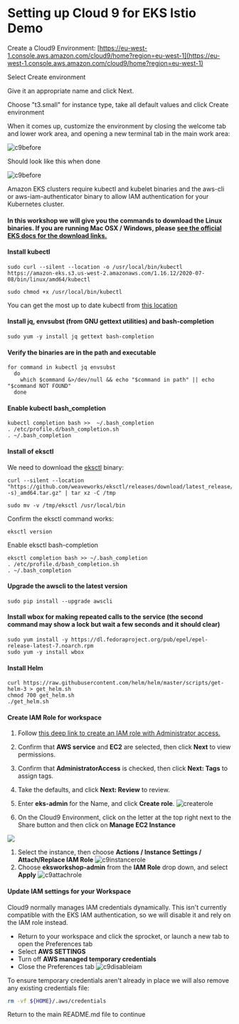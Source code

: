 # Setting up Cloud 9 for EKS Istio Demo 

Create a Cloud9 Environment: [https://eu-west-1.console.aws.amazon.com/cloud9/home?region=eu-west-1](https://eu-west-1.console.aws.amazon.com/cloud9/home?region=eu-west-1)

Select Create environment

Give it an appropriate name and click Next.

Choose "t3.small" for instance type, take all default values and click Create environment

When it comes up, customize the environment by closing the welcome tab and lower work area, and opening a new terminal tab in the main work area: 

![c9before](img/c9before.png)

Should look like this when done

![c9before](img/c9after.png )


Amazon EKS clusters require kubectl and kubelet binaries and the aws-cli or aws-iam-authenticator
binary to allow IAM authentication for your Kubernetes cluster.


#### In this workshop we will give you the commands to download the Linux binaries. If you are running Mac OSX / Windows, please [see the official EKS docs for the download links.](https://docs.aws.amazon.com/eks/latest/userguide/getting-started.html)

#### Install kubectl
```
sudo curl --silent --location -o /usr/local/bin/kubectl https://amazon-eks.s3.us-west-2.amazonaws.com/1.16.12/2020-07-08/bin/linux/amd64/kubectl

sudo chmod +x /usr/local/bin/kubectl
```

You can get the most up to date kubectl from [this location](https://docs.aws.amazon.com/eks/latest/userguide/install-kubectl.html)

#### Install jq, envsubst (from GNU gettext utilities) and bash-completion
```
sudo yum -y install jq gettext bash-completion
```

#### Verify the binaries are in the path and executable
```
for command in kubectl jq envsubst
  do
    which $command &>/dev/null && echo "$command in path" || echo "$command NOT FOUND"
  done
```

#### Enable kubectl bash_completion
```
kubectl completion bash >>  ~/.bash_completion
. /etc/profile.d/bash_completion.sh
. ~/.bash_completion
```
#### Install of eksctl 

We need to download the [eksctl](https://eksctl.io/) binary:
```
curl --silent --location "https://github.com/weaveworks/eksctl/releases/download/latest_release/eksctl_$(uname -s)_amd64.tar.gz" | tar xz -C /tmp

sudo mv -v /tmp/eksctl /usr/local/bin

```

Confirm the eksctl command works:
```
eksctl version
```

Enable eksctl bash-completion
```
eksctl completion bash >> ~/.bash_completion
. /etc/profile.d/bash_completion.sh
. ~/.bash_completion
```
#### Upgrade the awscli to the latest version 

```
sudo pip install --upgrade awscli
```

#### Install wbox for making repeated calls to the service (the second command may show a lock but wait a few seconds and it should clear)

```
sudo yum install -y https://dl.fedoraproject.org/pub/epel/epel-release-latest-7.noarch.rpm
sudo yum -y install wbox
```

#### Install Helm
```
curl https://raw.githubusercontent.com/helm/helm/master/scripts/get-helm-3 > get_helm.sh
chmod 700 get_helm.sh
./get_helm.sh
```

#### Create IAM Role for workspace 

1. Follow [this deep link to create an IAM role with Administrator access.](https://console.aws.amazon.com/iam/home#/roles$new?step=review&commonUseCase=EC2%2BEC2&selectedUseCase=EC2&policies=arn:aws:iam::aws:policy%2FAdministratorAccess)
1. Confirm that **AWS service** and **EC2** are selected, then click **Next** to view permissions.
1. Confirm that **AdministratorAccess** is checked, then click **Next: Tags** to assign tags.
1. Take the defaults, and click **Next: Review** to review.
1. Enter **eks-admin** for the Name, and click **Create role**.
![createrole](img/createrole.png )


1. On the Cloud9 Environment, click on the letter at the top right next to the Share button and then click on **Manage EC2 Instance**

![](img/ec2manage.png)

1. Select the instance, then choose **Actions / Instance Settings / Attach/Replace IAM Role**
![c9instancerole](img/c9instancerole.png)
1. Choose **eksworkshop-admin** from the **IAM Role** drop down, and select **Apply**
![c9attachrole](img/c9attachrole.png)






#### Update IAM settings for your Workspace



Cloud9 normally manages IAM credentials dynamically. This isn't currently compatible with
the EKS IAM authentication, so we will disable it and rely on the IAM role instead.


- Return to your workspace and click the sprocket, or launch a new tab to open the Preferences tab
- Select **AWS SETTINGS**
- Turn off **AWS managed temporary credentials**
- Close the Preferences tab
![c9disableiam](img/c9disableiam.png)

To ensure temporary credentials aren't already in place we will also remove
any existing credentials file:
```sh
rm -vf ${HOME}/.aws/credentials
```

Return to the main README.md file to continue

